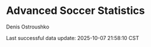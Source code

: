 # Advanced Soccer Statistics
Denis Ostroushko

<!-- gfm -->

Last successful data update: 2025-10-07 21:58:10 CST
